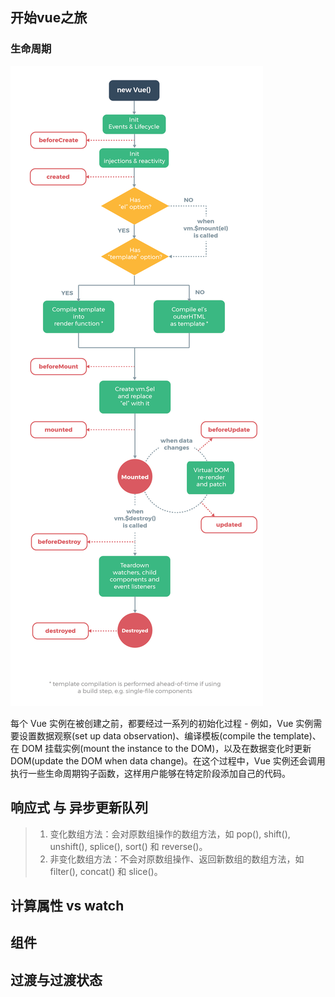 ## 开始vue之旅

### 生命周期

![生命周期](imgs/lifecycle.png)

每个 Vue 实例在被创建之前，都要经过一系列的初始化过程 - 例如，Vue 实例需要设置数据观察(set up data observation)、编译模板(compile the template)、在 DOM 挂载实例(mount the instance to the DOM)，以及在数据变化时更新 DOM(update the DOM when data change)。在这个过程中，Vue 实例还会调用执行一些生命周期钩子函数，这样用户能够在特定阶段添加自己的代码。

## 响应式 与 异步更新队列

> 1. 变化数组方法：会对原数组操作的数组方法，如 pop(), shift(), unshift(), splice(), sort() 和 reverse()。
> 2. 非变化数组方法：不会对原数组操作、返回新数组的数组方法，如 filter(), concat() 和 slice()。

## 计算属性 vs watch


## 组件
 
## 过渡与过渡状态










